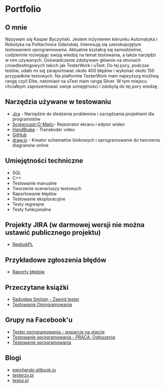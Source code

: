 # Portfolio

## O mnie

Nazywam się Kasper Byczyński. Jestem inżynierem kierunku Automatyka i Robotyka na Politechnice Gdańskiej. Interesuję się szerokopojętym testowaniem oprogramowania. Aktualnie kształcę się samodzielnie, codziennie rozwijając swoją wiedzę na temat testowania, a także narzędzi w nim używanych. Doświadczenie zdobywam głównie na stronach crowdtestingowych takich jak TesterWork i uTest. Do tej pory, podczas testów, udało mi się zaraportować około 400 błędów i wykonać około 150 przypadków testowych. Na platformie TesterWork mam najwyższą możliwą rangę czyli Elite, natomiast na uTest mam rangę Silver. W tym miejscu chciałbym zaprezentować swoje umiejętności i zdobytą do tej pory wiedzę.


## Narzędzia używane w testowaniu

* [Jira](https://www.atlassian.com/software/jira0) - Narzędzie do śledzenia problemów i zarządzania projektami dla programistów
* [Screencast-O-Matic](https://screencast-o-matic.com/)- Rejestrator ekranu i edytor wideo
* [HandBrake](https://handbrake.fr/) - Transkoder video
* [GitHub](https://github.com/)
* [draw.io](https://app.diagrams.net/) - Kreator schematów blokowych i oprogramowanie do tworzenia diagramów online



## Umiejętności techniczne

* SQL
* C++
* Testowanie manualne
* Tworzenie scenariuszy testowych
* Raportowanie błędów
* Testowanie eksploracyjne
* Testy regresjne
* Testy funkcjonalne

## Projekty JIRA (w darmowej wersji nie można ustawić publicznego projektu)


* [ReebokPL](https://drive.google.com/file/d/1HibHueC0pLD7bVOrLKIGPs0_QzyXBVOa/view?usp=sharing)


## Przykładowe zgłoszenia błędów
* [Raporty błędów](https://drive.google.com/file/d/16zy4OaYLsKxQnKrtONnqeT2nIURycuyg/view?usp=sharing)

## Przeczytane książki


* [Radosław Smilgin - Zawód tester](https://lubimyczytac.pl/ksiazka/291227/zawod-tester)
* [Testowanie Oprogramowania](https://pwicherski.gitbook.io)


## Grupy na Facebook'u

* [Tester oprogramowania - wsparcie na starcie](https://www.facebook.com/groups/testeroprogramowania/?ref=group_header)
* [Testowanie oprogramowania - PRACA, Ogłoszenia](https://www.facebook.com/groups/215557562210470/)
* [Testowanie oprogramowania](https://www.facebook.com/groups/TestowanieOprogramowania/)

## Blogi

* [pwicherski.gitbook.io](pwicherski.gitbook.io/)
* [testerzy.pl](http://testerzy.pl)
* [testuj.pl](http://testuj.pl)





